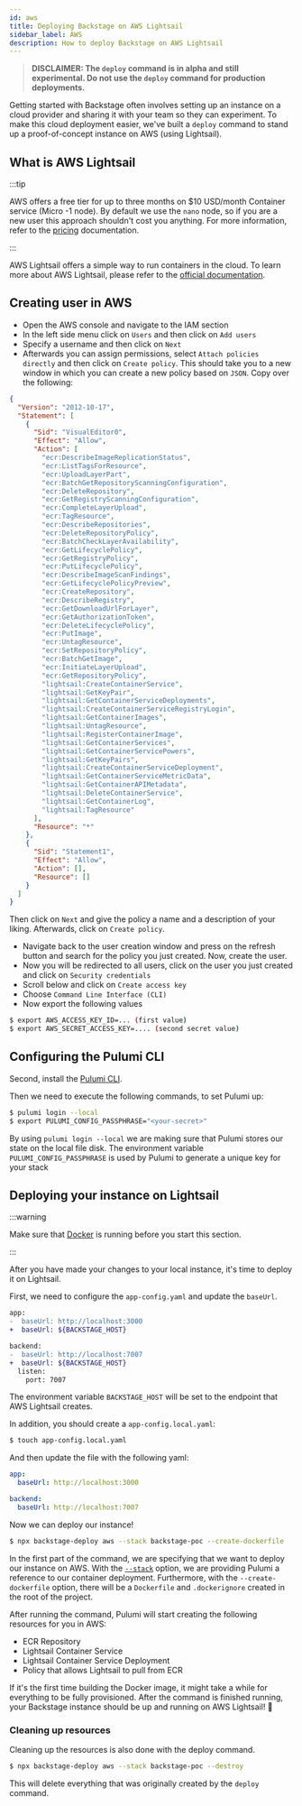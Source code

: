 ```yaml
---
id: aws
title: Deploying Backstage on AWS Lightsail
sidebar_label: AWS
description: How to deploy Backstage on AWS Lightsail
---
```


> **DISCLAIMER: The `deploy` command is in alpha and still experimental. Do not use the `deploy` command for production deployments.**

Getting started with Backstage often involves setting up an instance on a cloud provider and sharing it with your team so they can experiment. To make this cloud deployment easier, we've built a `deploy` command to stand up a proof-of-concept instance on AWS (using Lightsail).

## What is AWS Lightsail

:::tip

AWS offers a free tier for up to three months on $10 USD/month Container service (Micro -1 node). By default we use the `nano` node, so if you are a new user this approach shouldn't cost you anything. For more information, refer to the [pricing](https://aws.amazon.com/lightsail/pricing/) documentation.

:::

AWS Lightsail offers a simple way to run containers in the cloud. To learn more about AWS Lightsail, please refer to the [official documentation](https://lightsail.aws.amazon.com/ls/docs/en_us/articles/amazon-lightsail-container-services-deployments).

## Creating user in AWS

- Open the AWS console and navigate to the IAM section
- In the left side menu click on `Users` and then click on `Add users`
- Specify a username and then click on `Next`
- Afterwards you can assign permissions, select `Attach policies directly` and then click on `Create policy`.
  This should take you to a new window in which you can create a new policy based on `JSON`.
  Copy over the following:

```json
{
  "Version": "2012-10-17",
  "Statement": [
    {
      "Sid": "VisualEditor0",
      "Effect": "Allow",
      "Action": [
        "ecr:DescribeImageReplicationStatus",
        "ecr:ListTagsForResource",
        "ecr:UploadLayerPart",
        "ecr:BatchGetRepositoryScanningConfiguration",
        "ecr:DeleteRepository",
        "ecr:GetRegistryScanningConfiguration",
        "ecr:CompleteLayerUpload",
        "ecr:TagResource",
        "ecr:DescribeRepositories",
        "ecr:DeleteRepositoryPolicy",
        "ecr:BatchCheckLayerAvailability",
        "ecr:GetLifecyclePolicy",
        "ecr:GetRegistryPolicy",
        "ecr:PutLifecyclePolicy",
        "ecr:DescribeImageScanFindings",
        "ecr:GetLifecyclePolicyPreview",
        "ecr:CreateRepository",
        "ecr:DescribeRegistry",
        "ecr:GetDownloadUrlForLayer",
        "ecr:GetAuthorizationToken",
        "ecr:DeleteLifecyclePolicy",
        "ecr:PutImage",
        "ecr:UntagResource",
        "ecr:SetRepositoryPolicy",
        "ecr:BatchGetImage",
        "ecr:InitiateLayerUpload",
        "ecr:GetRepositoryPolicy",
        "lightsail:CreateContainerService",
        "lightsail:GetKeyPair",
        "lightsail:GetContainerServiceDeployments",
        "lightsail:CreateContainerServiceRegistryLogin",
        "lightsail:GetContainerImages",
        "lightsail:UntagResource",
        "lightsail:RegisterContainerImage",
        "lightsail:GetContainerServices",
        "lightsail:GetContainerServicePowers",
        "lightsail:GetKeyPairs",
        "lightsail:CreateContainerServiceDeployment",
        "lightsail:GetContainerServiceMetricData",
        "lightsail:GetContainerAPIMetadata",
        "lightsail:DeleteContainerService",
        "lightsail:GetContainerLog",
        "lightsail:TagResource"
      ],
      "Resource": "*"
    },
    {
      "Sid": "Statement1",
      "Effect": "Allow",
      "Action": [],
      "Resource": []
    }
  ]
}
```

Then click on `Next` and give the policy a name and a description of your liking. Afterwards, click on `Create policy`.

- Navigate back to the user creation window and press on the refresh button and search for the policy you just created. Now, create the user.
- Now you will be redirected to all users, click on the user you just created and click on `Security credentials`
- Scroll below and click on `Create access key`
- Choose `Command Line Interface (CLI)`
- Now export the following values

```bash
$ export AWS_ACCESS_KEY_ID=... (first value)
$ export AWS_SECRET_ACCESS_KEY=.... (second secret value)
```

## Configuring the Pulumi CLI

Second, install the [Pulumi CLI](https://www.pulumi.com/docs/get-started/install/).

Then we need to execute the following commands, to set Pulumi up:

```bash
$ pulumi login --local
$ export PULUMI_CONFIG_PASSPHRASE="<your-secret>"
```

By using `pulumi login --local` we are making sure that Pulumi stores our state on the local file disk. The environment variable `PULUMI_CONFIG_PASSPHRASE` is used by Pulumi to generate a unique key for your stack

## Deploying your instance on Lightsail

:::warning

Make sure that [Docker](https://docs.docker.com/) is running before you start this section.

:::

After you have made your changes to your local instance, it's time to deploy it on Lightsail.

First, we need to configure the `app-config.yaml` and update the `baseUrl`.

```diff
app:
-  baseUrl: http://localhost:3000
+  baseUrl: ${BACKSTAGE_HOST}

backend:
-  baseUrl: http://localhost:7007
+  baseUrl: ${BACKSTAGE_HOST}
  listen:
    port: 7007
```

The environment variable `BACKSTAGE_HOST` will be set to the endpoint that AWS Lightsail creates.

In addition, you should create a `app-config.local.yaml`:

```bash
$ touch app-config.local.yaml
```

And then update the file with the following yaml:

```yaml
app:
  baseUrl: http://localhost:3000

backend:
  baseUrl: http://localhost:7007
```

Now we can deploy our instance!

```bash
$ npx backstage-deploy aws --stack backstage-poc --create-dockerfile
```

In the first part of the command, we are specifying that we want to deploy our instance on AWS. With the [`--stack`](https://www.pulumi.com/docs/reference/cli/pulumi_stack/) option, we are providing Pulumi a reference to our container deployment. Furthermore, with the `--create-dockerfile` option, there will be a `Dockerfile` and `.dockerignore` created in the root of the project.

After running the command, Pulumi will start creating the following resources for you in AWS:

- ECR Repository
- Lightsail Container Service
- Lightsail Container Service Deployment
- Policy that allows Lightsail to pull from ECR

If it's the first time building the Docker image, it might take a while for everything to be fully provisioned. After the command is finished running, your Backstage instance should be up and running on AWS Lightsail! 🎉

### Cleaning up resources

Cleaning up the resources is also done with the deploy command.

```bash
$ npx backstage-deploy aws --stack backstage-poc --destroy
```

This will delete everything that was originally created by the `deploy` command.
